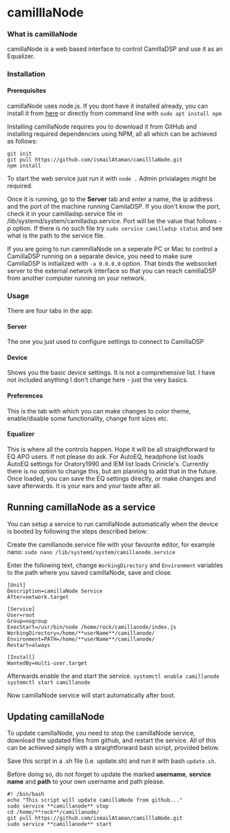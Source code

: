 # camilllaNode
### What is camillaNode
camillaNode is a web based interface to control CamillaDSP and use it as an Equalizer.


### Installation

#### Prerequisites 
camillaNode uses node.js. If you dont have it installed already, you can install it from [here](https://nodejs.org/en/download) or directly from command line with `sudo apt install npm`

Installing camillaNode requires you to download it from GitHub and installing required dependencies using NPM, all all which can be achieved as follows:

```
git init
git pull https://github.com/ismailAtaman/camilllaNode.git
npm install
```

To start the web service just run it with `node .` Admin privialages might be required.

Once it is running, go to the **Server** tab and enter a name, the ip address and the port of the machine running CamilaDSP. If you don't know the port,  check it in your camilladsp.service file in /lib/systemd/system/camilladsp.service. Port will be the value that follows -p option. If there is no such file try `sudo service camilladsp status` and see what is the path to the service file.

If you are going to run cammillaNode on a seperate PC or Mac to control a CamillaDSP running on a separate device, you need to make sure CamillaDSP is initialized with `-a 0.0.0.0` option. That binds the websocket server to the external network interface so that you can reach camillaDSP from another computer running on your network.

### Usage

There are four tabs in the app.

#### Server 
The one you just used to configure settings to connect to CamillaDSP

#### Device 
Shows you the basic device settings. It is not a comprehensive list. I have not included anything I don't change here - just the very basics.

#### Preferences 
This is the tab with which you can make changes to color theme, enable/disable some functionality, change font sizes etc.

#### Equalizer 
This is where all the controls happen. Hope it will be all straightforward to EQ APO users. If not please do ask. For AutoEQ, headphone list loads AutoEQ settings for Oratory1990 and IEM list loads Crinicle's. Currently there is no option to change this, but am planning to add that in the future. Once loaded, you can save the EQ settings directly, or make changes and save afterwards. It is your ears and your taste after all.

## Running camillaNode as a service
You can setup a service to run camillaNode automatically when the device is booted by following the steps described below:

Create the camillanode.service file with your favourite editor, for example nano:
`sudo nano /lib/systemd/system/camillanode.service`

Enter the following text, change `WorkingDirectory` and `Environment` variables to the path where you saved camillaNode, save and close.

```
[Unit]
Description=camillaNode Service
After=network.target

[Service]
User=root
Group=nogroup
ExecStart=/usr/bin/node /home/rock/camillanode/index.js
WorkingDirectory=/home/**userName**/camillanode/
Environment=PATH=/home/**userName**/camillanode/
Restart=always

[Install]
WantedBy=multi-user.target
```

Afterwards enable the and start the service.
`systemctl enable camillanode`
`systemctl start camillanode`

Now camillaNode service will start automatically after boot.

## Updating camillaNode 

To update camillaNode, you need to stop the camillaNode service, download the updated files from github, and restart the service. All of this can be achieved simply with a straightforward bash script, provided below. 

Save this script in a .sh file (i.e. update.sh) and run it with bash `update.sh`.

Before doing so, do not forget to update the marked **username**, **service name** and **path** to your own username and path please.

```
#! /bin/bash
echo "This script will update camillaNode from github..."
sudo service **camillanode** stop
cd /home/**rock**/camillanode/
git pull https://github.com/ismailAtaman/camilllaNode.git
sudo service **camillanode** start
```
